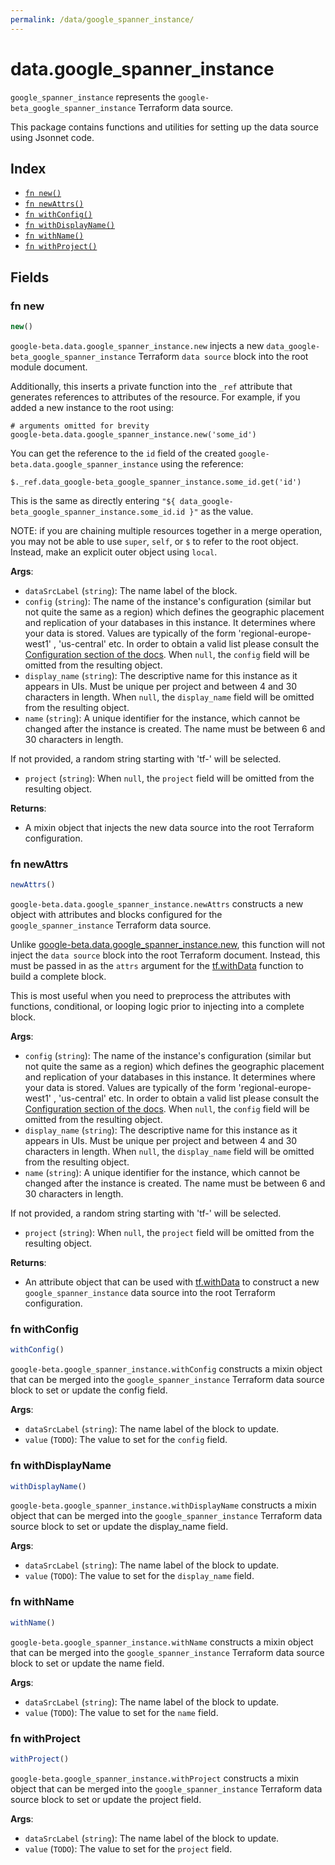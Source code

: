 ```yaml
---
permalink: /data/google_spanner_instance/
---
```


# data.google_spanner_instance

`google_spanner_instance` represents the `google-beta_google_spanner_instance` Terraform data source.



This package contains functions and utilities for setting up the data source using Jsonnet code.


## Index

* [`fn new()`](#fn-new)
* [`fn newAttrs()`](#fn-newattrs)
* [`fn withConfig()`](#fn-withconfig)
* [`fn withDisplayName()`](#fn-withdisplayname)
* [`fn withName()`](#fn-withname)
* [`fn withProject()`](#fn-withproject)

## Fields

### fn new

```ts
new()
```


`google-beta.data.google_spanner_instance.new` injects a new `data_google-beta_google_spanner_instance` Terraform `data source`
block into the root module document.

Additionally, this inserts a private function into the `_ref` attribute that generates references to attributes of the
resource. For example, if you added a new instance to the root using:

    # arguments omitted for brevity
    google-beta.data.google_spanner_instance.new('some_id')

You can get the reference to the `id` field of the created `google-beta.data.google_spanner_instance` using the reference:

    $._ref.data_google-beta_google_spanner_instance.some_id.get('id')

This is the same as directly entering `"${ data_google-beta_google_spanner_instance.some_id.id }"` as the value.

NOTE: if you are chaining multiple resources together in a merge operation, you may not be able to use `super`, `self`,
or `$` to refer to the root object. Instead, make an explicit outer object using `local`.

**Args**:
  - `dataSrcLabel` (`string`): The name label of the block.
  - `config` (`string`): The name of the instance&#39;s configuration (similar but not
quite the same as a region) which defines the geographic placement and
replication of your databases in this instance. It determines where your data
is stored. Values are typically of the form &#39;regional-europe-west1&#39; , &#39;us-central&#39; etc.
In order to obtain a valid list please consult the
[Configuration section of the docs](https://cloud.google.com/spanner/docs/instances). When `null`, the `config` field will be omitted from the resulting object.
  - `display_name` (`string`): The descriptive name for this instance as it appears in UIs. Must be
unique per project and between 4 and 30 characters in length. When `null`, the `display_name` field will be omitted from the resulting object.
  - `name` (`string`): A unique identifier for the instance, which cannot be changed after
the instance is created. The name must be between 6 and 30 characters
in length.


If not provided, a random string starting with &#39;tf-&#39; will be selected.
  - `project` (`string`):  When `null`, the `project` field will be omitted from the resulting object.

**Returns**:
- A mixin object that injects the new data source into the root Terraform configuration.


### fn newAttrs

```ts
newAttrs()
```


`google-beta.data.google_spanner_instance.newAttrs` constructs a new object with attributes and blocks configured for the `google_spanner_instance`
Terraform data source.

Unlike [google-beta.data.google_spanner_instance.new](#fn-googlespannerinstancenew), this function will not inject the `data source`
block into the root Terraform document. Instead, this must be passed in as the `attrs` argument for the
[tf.withData](https://github.com/tf-libsonnet/core/tree/main/docs#fn-withdata) function to build a complete block.

This is most useful when you need to preprocess the attributes with functions, conditional, or looping logic prior to
injecting into a complete block.

**Args**:
  - `config` (`string`): The name of the instance&#39;s configuration (similar but not
quite the same as a region) which defines the geographic placement and
replication of your databases in this instance. It determines where your data
is stored. Values are typically of the form &#39;regional-europe-west1&#39; , &#39;us-central&#39; etc.
In order to obtain a valid list please consult the
[Configuration section of the docs](https://cloud.google.com/spanner/docs/instances). When `null`, the `config` field will be omitted from the resulting object.
  - `display_name` (`string`): The descriptive name for this instance as it appears in UIs. Must be
unique per project and between 4 and 30 characters in length. When `null`, the `display_name` field will be omitted from the resulting object.
  - `name` (`string`): A unique identifier for the instance, which cannot be changed after
the instance is created. The name must be between 6 and 30 characters
in length.


If not provided, a random string starting with &#39;tf-&#39; will be selected.
  - `project` (`string`):  When `null`, the `project` field will be omitted from the resulting object.

**Returns**:
  - An attribute object that can be used with [tf.withData](https://github.com/tf-libsonnet/core/tree/main/docs#fn-withdata) to construct a new `google_spanner_instance` data source into the root Terraform configuration.


### fn withConfig

```ts
withConfig()
```

`google-beta.google_spanner_instance.withConfig` constructs a mixin object that can be merged into the `google_spanner_instance`
Terraform data source block to set or update the config field.



**Args**:
  - `dataSrcLabel` (`string`): The name label of the block to update.
  - `value` (`TODO`): The value to set for the `config` field.


### fn withDisplayName

```ts
withDisplayName()
```

`google-beta.google_spanner_instance.withDisplayName` constructs a mixin object that can be merged into the `google_spanner_instance`
Terraform data source block to set or update the display_name field.



**Args**:
  - `dataSrcLabel` (`string`): The name label of the block to update.
  - `value` (`TODO`): The value to set for the `display_name` field.


### fn withName

```ts
withName()
```

`google-beta.google_spanner_instance.withName` constructs a mixin object that can be merged into the `google_spanner_instance`
Terraform data source block to set or update the name field.



**Args**:
  - `dataSrcLabel` (`string`): The name label of the block to update.
  - `value` (`TODO`): The value to set for the `name` field.


### fn withProject

```ts
withProject()
```

`google-beta.google_spanner_instance.withProject` constructs a mixin object that can be merged into the `google_spanner_instance`
Terraform data source block to set or update the project field.



**Args**:
  - `dataSrcLabel` (`string`): The name label of the block to update.
  - `value` (`TODO`): The value to set for the `project` field.
